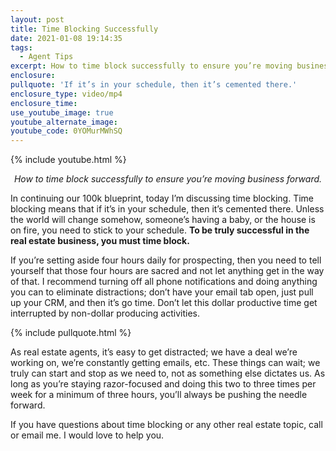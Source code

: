 ```yaml
---
layout: post
title: Time Blocking Successfully
date: 2021-01-08 19:14:35
tags:
  - Agent Tips
excerpt: How to time block successfully to ensure you’re moving business forward.
enclosure:
pullquote: 'If it’s in your schedule, then it’s cemented there.'
enclosure_type: video/mp4
enclosure_time:
use_youtube_image: true
youtube_alternate_image:
youtube_code: 0YOMurMWhSQ
---
```


{% include youtube.html %}

<p style="text-align: center;"><em>How to time block successfully to ensure you’re moving business forward.</em></p>

In continuing our 100k blueprint, today I’m discussing time blocking. Time blocking means that if it’s in your schedule, then it’s cemented there. Unless the world will change somehow, someone’s having a baby, or the house is on fire, you need to stick to your schedule. **To be truly successful in the real estate business, you must time block.&nbsp;**

If you’re setting aside four hours daily for prospecting, then you need to tell yourself that those four hours are sacred and not let anything get in the way of that. I recommend turning off all phone notifications and doing anything you can to eliminate distractions; don’t have your email tab open, just pull up your CRM, and then it’s go time. Don’t let this dollar productive time get interrupted by non-dollar producing activities.

{% include pullquote.html %}

As real estate agents, it’s easy to get distracted; we have a deal we’re working on, we’re constantly getting emails, etc. These things can wait; we truly can start and stop as we need to, not as something else dictates us. As long as you’re staying razor-focused and doing this two to three times per week for a minimum of three hours, you’ll always be pushing the needle forward.&nbsp;

If you have questions about time blocking or any other real estate topic, call or email me. I would love to help you.

